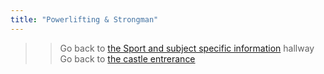 ```yaml
---
title: "Powerlifting & Strongman"
---
```

>>Go back to [the Sport and subject specific information](sport%20and%20subject%20specific%20information.md) hallway
>Go back to [the castle entrerance](_index.md)

